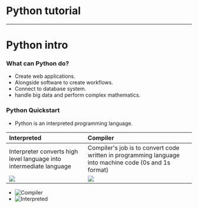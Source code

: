 # Python tutorial
***
# Python intro

###  What can Python do?
- Create web applications.
- Alongside software to create workflows.
- Connect to database system.
- handle big data and perform complex mathematics.
### Python Quickstart
- Python is an interpreted programming language.

|Interpreted|Compiler|
| :-- | :---------------------------------------------------------- |
|Interpreter converts high level language into intermediate language|Compiler's job is to convert code written in programming language into machine code (0s and 1s format)|
|![](Imagers/Interperter.jpg)|![](Imagers/Compiler.jpg)|
- ![Compiler](https://st.quantrimang.com/photos/image/2023/07/13/so-sanh-compiler-va-interpreter-1.png)
- ![Interpreted](https://st.quantrimang.com/photos/image/2023/07/13/so-sanh-compiler-va-interpreter-2.png)